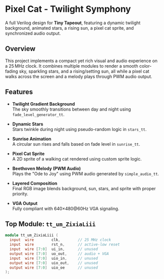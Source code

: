 # Pixel Cat - Twilight Symphony

A full Verilog design for **Tiny Tapeout**, featuring a dynamic twilight background, animated stars, a rising sun, a pixel cat sprite, and synchronized audio output.

## Overview

This project implements a compact yet rich visual and audio experience on a 25 MHz clock. It combines multiple modules to render a smooth color-fading sky, sparkling stars, and a rising/setting sun, all while a pixel cat walks across the screen and a melody plays through PWM audio output.

## Features

- **Twilight Gradient Background**  
  The sky smoothly transitions between day and night using `fade_level_generator_tt`.

- **Dynamic Stars**  
  Stars twinkle during night using pseudo-random logic in `stars_tt`.

- **Sunrise Animation**  
  A circular sun rises and falls based on fade level in `sunrise_tt`.

- **Pixel Cat Sprite**  
  A 2D sprite of a walking cat rendered using custom sprite logic.

- **Beethoven Melody (PWM Audio)**  
  Plays the "Ode to Joy" using PWM audio generated by `simple_audio_tt`.

- **Layered Composition**  
  Final RGB image blends background, sun, stars, and sprite with proper priority.

- **VGA Output**  
  Fully compliant with 640×480@60Hz VGA signaling.

## Top Module: `tt_um_ZixiaLiii`

```verilog
module tt_um_ZixiaLiii (
  input  wire        clk,        // 25 MHz clock
  input  wire        rst_n,      // active-low reset
  input  wire [7:0]  ui_in,      // unused
  output wire [7:0]  uo_out,     // audio + VGA
  input  wire [7:0]  uio_in,     // unused
  output wire [7:0]  uio_out,    // unused
  output wire [7:0]  uio_oe      // unused
);
